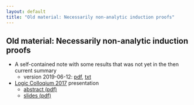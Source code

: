 ```yaml
---
layout: default
title: "Old material: Necessarily non-analytic induction proofs"
---
```

## Old material: Necessarily non-analytic induction proofs

- A self-contained note with some results that was not yet in the then current
  summary
  - version 2019-06-12:
    [pdf](notes/lundstedt_non_analytic_induction_note_20190612.pdf),
    [txt](notes/lundstedt_non_analytic_induction_note_20190612.txt)
- [Logic Colloqium 2017](https://web.archive.org/web/20200324004726/https://www.math-stockholm.se/konferenser-och-akti/logic-in-stockholm-2/logic-colloquium-201)
  presentation
  - [abstract (pdf)](LC2017/lundstedt_non_analytic_induction_LC2017_abstract_2017.pdf)
  - [slides (pdf)](LC2017/lundstedt_non_analytic_induction_LC2017_slides_2017.pdf)
